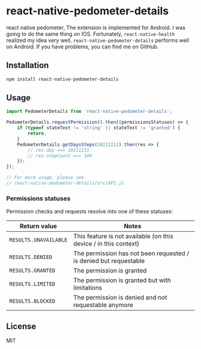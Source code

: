 # react-native-pedometer-details

react native pedometer, The extension is implemented for Android. I was going to do the same thing on IOS. Fortunately, `react-native-health` realized my idea very well. `react-native-pedometer-details` performs well on Android. If you have problems, you can find me on GitHub. 

## Installation

```sh
npm install react-native-pedometer-details
```

## Usage

```js
import PedometerDetails from 'react-native-pedometer-details';

PedometerDetails.requestPermission().then((permissionsStatuses) => {
    if (typeof stateText != 'string' || stateText != 'granted') {
        return;
    }
    PedometerDetails.getDaysSteps(20211211).then(res => {
        // res.day ==> 20211211
        // res.stepCount ==> 100
    });
});

// For more usage, please see
// react-native-pedometer-details/src/API.js
```
### Permissions statuses

Permission checks and requests resolve into one of these statuses:

| Return value          | Notes                                                             |
| --------------------- | ----------------------------------------------------------------- |
| `RESULTS.UNAVAILABLE` | This feature is not available (on this device / in this context)  |
| `RESULTS.DENIED`      | The permission has not been requested / is denied but requestable |
| `RESULTS.GRANTED`     | The permission is granted                                         |
| `RESULTS.LIMITED`     | The permission is granted but with limitations                    |
| `RESULTS.BLOCKED`     | The permission is denied and not requestable anymore              |

## License

MIT
